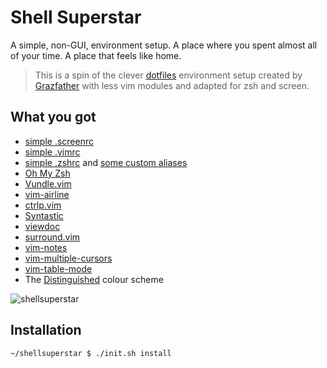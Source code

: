 # Shell Superstar

A simple, non-GUI, environment setup. A place where you spent almost all of your time. A place that feels like home.

>This is a spin of the clever [dotfiles](https://github.com/Grazfather/dotfiles) environment setup created by [Grazfather](https://github.com/Grazfather) with less vim modules and adapted for zsh and screen.

## What you got
* [simple .screenrc](.screenrc)
* [simple .vimrc](.vimrc)
* [simple .zshrc](.zshrc) and [some custom aliases](aliases.zsh)
* [Oh My Zsh](https://github.com/robbyrussell/oh-my-zsh)
* [Vundle.vim](https://github.com/VundleVim/Vundle.vim)
* [vim-airline](https://github.com/bling/vim-airline.git)
* [ctrlp.vim](https://github.com/ctrlpvim/ctrlp.vim.git)
* [Syntastic](https://github.com/scrooloose/syntastic.git)
* [viewdoc](https://github.com/powerman/vim-plugin-viewdoc.git)
* [surround.vim](https://github.com/tpope/vim-surround.git)
* [vim-notes](https://github.com/xolox/vim-notes)
* [vim-multiple-cursors](https://github.com/terryma/vim-multiple-cursors)
* [vim-table-mode](https://github.com/dhruvasagar/vim-table-mode)
* The [Distinguished](https://github.com/Lokaltog/vim-distinguished) colour scheme

![shellsuperstar](https://cloud.githubusercontent.com/assets/1853433/12089550/4c4031c6-b2e6-11e5-9dad-8986a90e387b.gif)

## Installation

````
~/shellsuperstar $ ./init.sh install
````
